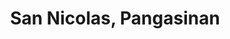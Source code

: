 ---
title: San Nicolas, Pangasinan
url: /san-nicolas-pangasinan/
latitude: 16.076
longitude: 120.754
---